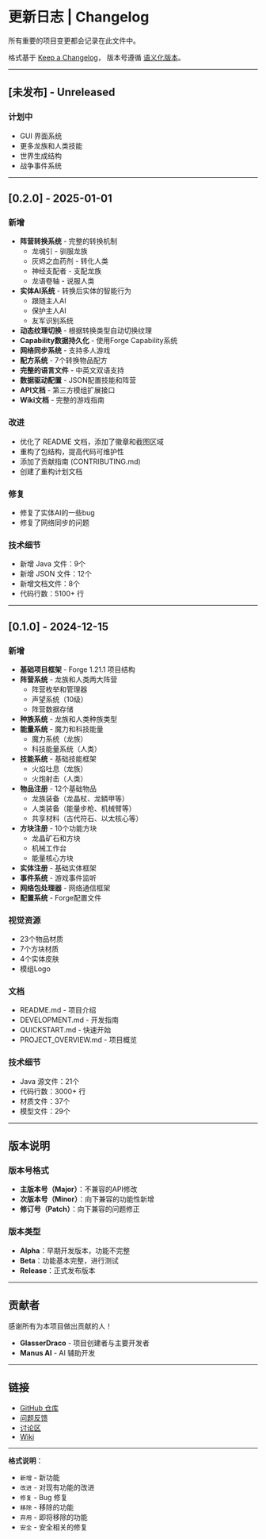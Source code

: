 # 更新日志 | Changelog

所有重要的项目变更都会记录在此文件中。

格式基于 [Keep a Changelog](https://keepachangelog.com/zh-CN/1.0.0/)，
版本号遵循 [语义化版本](https://semver.org/lang/zh-CN/)。

---

## [未发布] - Unreleased

### 计划中
- GUI 界面系统
- 更多龙族和人类技能
- 世界生成结构
- 战争事件系统

---

## [0.2.0] - 2025-01-01

### 新增
- **阵营转换系统** - 完整的转换机制
  - 龙魂引 - 驯服龙族
  - 灰烬之血药剂 - 转化人类
  - 神经支配者 - 支配龙族
  - 龙语卷轴 - 说服人类
- **实体AI系统** - 转换后实体的智能行为
  - 跟随主人AI
  - 保护主人AI
  - 友军识别系统
- **动态纹理切换** - 根据转换类型自动切换纹理
- **Capability数据持久化** - 使用Forge Capability系统
- **网络同步系统** - 支持多人游戏
- **配方系统** - 7个转换物品配方
- **完整的语言文件** - 中英文双语支持
- **数据驱动配置** - JSON配置技能和阵营
- **API文档** - 第三方模组扩展接口
- **Wiki文档** - 完整的游戏指南

### 改进
- 优化了 README 文档，添加了徽章和截图区域
- 重构了包结构，提高代码可维护性
- 添加了贡献指南 (CONTRIBUTING.md)
- 创建了重构计划文档

### 修复
- 修复了实体AI的一些bug
- 修复了网络同步的问题

### 技术细节
- 新增 Java 文件：9个
- 新增 JSON 文件：12个
- 新增文档文件：8个
- 代码行数：5100+ 行

---

## [0.1.0] - 2024-12-15

### 新增
- **基础项目框架** - Forge 1.21.1 项目结构
- **阵营系统** - 龙族和人类两大阵营
  - 阵营枚举和管理器
  - 声望系统（10级）
  - 阵营数据存储
- **种族系统** - 龙族和人类种族类型
- **能量系统** - 魔力和科技能量
  - 魔力系统（龙族）
  - 科技能量系统（人类）
- **技能系统** - 基础技能框架
  - 火焰吐息（龙族）
  - 火炮射击（人类）
- **物品注册** - 12个基础物品
  - 龙族装备（龙晶杖、龙鳞甲等）
  - 人类装备（能量步枪、机械臂等）
  - 共享材料（古代符石、以太核心等）
- **方块注册** - 10个功能方块
  - 龙晶矿石和方块
  - 机械工作台
  - 能量核心方块
- **实体注册** - 基础实体框架
- **事件系统** - 游戏事件监听
- **网络包处理器** - 网络通信框架
- **配置系统** - Forge配置文件

### 视觉资源
- 23个物品材质
- 7个方块材质
- 4个实体皮肤
- 模组Logo

### 文档
- README.md - 项目介绍
- DEVELOPMENT.md - 开发指南
- QUICKSTART.md - 快速开始
- PROJECT_OVERVIEW.md - 项目概览

### 技术细节
- Java 源文件：21个
- 代码行数：3000+ 行
- 材质文件：37个
- 模型文件：29个

---

## 版本说明

### 版本号格式
- **主版本号（Major）**：不兼容的API修改
- **次版本号（Minor）**：向下兼容的功能性新增
- **修订号（Patch）**：向下兼容的问题修正

### 版本类型
- **Alpha**：早期开发版本，功能不完整
- **Beta**：功能基本完整，进行测试
- **Release**：正式发布版本

---

## 贡献者

感谢所有为本项目做出贡献的人！

- **GlasserDraco** - 项目创建者与主要开发者
- **Manus AI** - AI 辅助开发

---

## 链接

- [GitHub 仓库](https://github.com/glasses666/ashdragonfire)
- [问题反馈](https://github.com/glasses666/ashdragonfire/issues)
- [讨论区](https://github.com/glasses666/ashdragonfire/discussions)
- [Wiki](docs/wiki/Home.md)

---

**格式说明**：
- `新增` - 新功能
- `改进` - 对现有功能的改进
- `修复` - Bug 修复
- `移除` - 移除的功能
- `弃用` - 即将移除的功能
- `安全` - 安全相关的修复


